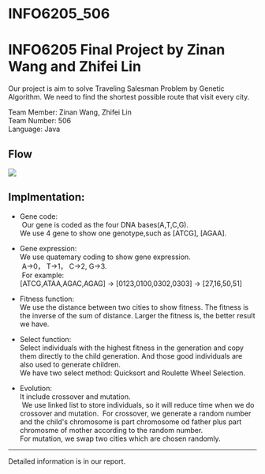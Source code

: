 # INFO6205_506
INFO6205 Final Project by Zinan Wang and Zhifei Lin
==
Our project is aim to solve Traveling Salesman Problem by Genetic Algorithm. We need to find the shortest possible route that visit every city. 


Team Member: Zinan Wang, Zhifei Lin<br>
Team Number: 506<br>
Language: Java


Flow
-----
![](https://imgsa.baidu.com/forum/w%3D580/sign=ab5b6c78b499a9013b355b3e2d940a58/fc73f6bf6c81800aadb33962bd3533fa828b4737.jpg)


Implmentation:
------------
* Gene code:<br>
  Our gene is coded as the four DNA bases(A,T,C,G).<br>
  We use 4 gene to show one genotype,such as [ATCG], [AGAA].
* Gene expression:<br>
  We use quatemary coding to show gene expression.<br>
  A→0， T→1， C→2, G→3.<br>
  For example:<br>
  [ATCG,ATAA,AGAC,AGAG] → [0123,0100,0302,0303] → [27,16,50,51]
  

* Fitness function:<br>
  We use the distance between two cities to show fitness. The fitness is the inverse of the sum of distance. Larger the fitness is, the better result we have.

* Select function:<br>
  Select individuals with the highest fitness in the generation and copy them directly to the child generation. And those good individuals are also used to generate children.<br>
  We have two select method: Quicksort and Roulette Wheel Selection.
  
* Evolution:<br>
  It include crossover and mutation. <br>
  We use  linked list to store individuals, so it will reduce time when we do crossover and mutation.
  For crossover, we generate a random number and the child's chromosome is part chromosome od father plus part chromosme of mother according to the random number.<br>
  For mutation, we swap two cities which are chosen randomly.

----

Detailed information is in our report.
